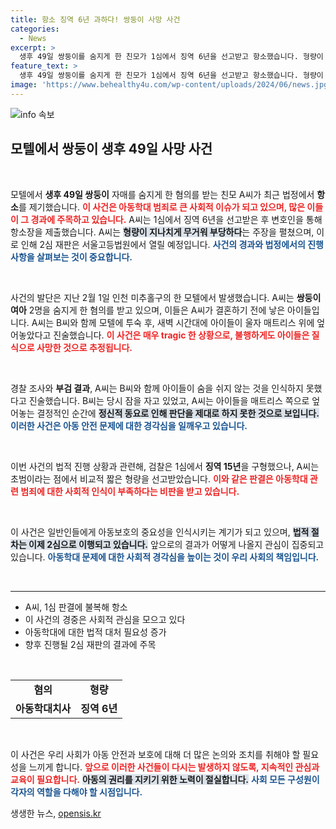 ```yaml
---
title: 항소 징역 6년 과하다! 쌍둥이 사망 사건
categories:
  - News
excerpt: >
  생후 49일 쌍둥이를 숨지게 한 친모가 1심에서 징역 6년을 선고받고 항소했습니다. 형량이 부당하다는 주장에서 시작된 이번 사건, 그 배경에 숨겨진 진실은 무엇일까요? 클릭해 확인해보세요!
feature_text: >
  생후 49일 쌍둥이를 숨지게 한 친모가 1심에서 징역 6년을 선고받고 항소했습니다. 형량이 부당하다는 주장에서 시작된 이번 사건, 그 배경에 숨겨진 진실은 무엇일까요? 클릭해 확인해보세요!
image: 'https://www.behealthy4u.com/wp-content/uploads/2024/06/news.jpg'
---
```


<p><img src="https://www.behealthy4u.com/wp-content/uploads/2024/06/news.jpg" alt="info 속보" /></p>

<h2 data-ke-size="size26">모텔에서 쌍둥이 생후 49일 사망 사건</h2>

<p data-ke-size="size16">&nbsp;</p>

<p>모텔에서 <b>생후 49일 쌍둥이</b> 자매를 숨지게 한 혐의를 받는 친모 A씨가 최근 법정에서 <b>항소</b>를 제기했습니다. <b><span style="color: #ee2323;">이 사건은 아동학대 범죄로 큰 사회적 이슈가 되고 있으며, 많은 이들이 그 경과에 주목하고 있습니다.</span></b> A씨는 1심에서 징역 6년을 선고받은 후 변호인을 통해 항소장을 제출했습니다. A씨는 <b><span style="background-color: #21538527;">형량이 지나치게 무거워 부당하다</span></b>는 주장을 펼쳤으며, 이로 인해 2심 재판은 서울고등법원에서 열릴 예정입니다. <b><span style="color: #1a5490;">사건의 경과와 법정에서의 진행 사항을 살펴보는 것이 중요합니다.</span></b></p>

<p data-ke-size="size16">&nbsp;</p>

<p>사건의 발단은 지난 2월 1일 인천 미추홀구의 한 모텔에서 발생했습니다. A씨는 <b>쌍둥이 여아</b> 2명을 숨지게 한 혐의를 받고 있으며, 이들은 A씨가 결혼하기 전에 낳은 아이들입니다. A씨는 B씨와 함께 모텔에 투숙 후, 새벽 시간대에 아이들이 울자 매트리스 위에 엎어놓았다고 진술했습니다. <b><span style="color: #ee2323;">이 사건은 매우 tragic 한 상황으로, 불행하게도 아이들은 질식으로 <b>사망한 것으로 추정</b>됩니다.</span></b> </p>

<p data-ke-size="size16">&nbsp;</p>

<p>경찰 조사와 <b>부검 결과</b>, A씨는 B씨와 함께 아이들이 숨을 쉬지 않는 것을 인식하지 못했다고 진술했습니다. B씨는 당시 잠을 자고 있었고, A씨는 아이들을 매트리스 쪽으로 엎어놓는 결정적인 순간에 <b><span style="background-color: #21538527;">정신적 동요로 인해 판단을 제대로 하지 못한 것으로 보입니다.</span></b> <b><span style="color: #1a5490;">이러한 사건은 아동 안전 문제에 대한 경각심을 일깨우고 있습니다.</span></b></p>

<p data-ke-size="size16">&nbsp;</p>

<p>이번 사건의 법적 진행 상황과 관련해, 검찰은 1심에서 <b>징역 15년</b>을 구형했으나, A씨는 초범이라는 점에서 비교적 짧은 형량을 선고받았습니다. <b><span style="color: #ee2323;">이와 같은 판결은 아동학대 관련 범죄에 대한 사회적 인식이 부족하다는 비판을 받고 있습니다.</span></b> </p>

<p data-ke-size="size16">&nbsp;</p>

<p>이 사건은 일반인들에게 아동보호의 중요성을 인식시키는 계기가 되고 있으며, <b><span style="background-color: #21538527;">법적 절차는 이제 2심으로 이행되고 있습니다.</span></b> 앞으로의 결과가 어떻게 나올지 관심이 집중되고 있습니다. <b><span style="color: #1a5490;">아동학대 문제에 대한 사회적 경각심을 높이는 것이 우리 사회의 책임입니다.</span></b></p>

<p data-ke-size="size16">&nbsp;</p>

<hr>

<ul>
    <li>A씨, 1심 판결에 불복해 항소</li>
    <li>이 사건의 경중은 사회적 관심을 모으고 있다</li>
    <li>아동학대에 대한 법적 대처 필요성 증가</li>
    <li>향후 진행될 2심 재판의 결과에 주목</li>
</ul>

<p data-ke-size="size16">&nbsp;</p>

<table>
    <tr>
        <td style="text-align: center; height: 17px;"><b>혐의</b></td>
        <td style="text-align: center; height: 17px;"><b>형량</b></td>
    </tr>
    <tr>
        <td style="text-align: center; height: 17px;"><b>아동학대치사</b></td>
        <td style="text-align: center; height: 17px;"><b>징역 6년</b></td>
    </tr>
</table>

<p data-ke-size="size16">&nbsp;</p>

<p>이 사건은 우리 사회가 아동 안전과 보호에 대해 더 많은 논의와 조치를 취해야 할 필요성을 느끼게 합니다. <b><span style="color: #ee2323;">앞으로 이러한 사건들이 다시는 발생하지 않도록, 지속적인 관심과 교육이 필요합니다.</span></b> <b><span style="background-color: #21538527;">아동의 권리를 지키기 위한 노력이 절실합니다.</span></b> <b><span style="color: #1a5490;">사회 모든 구성원이 각자의 역할을 다해야 할 시점입니다.</span></b></p>
생생한 뉴스, <a href="https://opensis.kr" rel="dofollow">opensis.kr</a>


